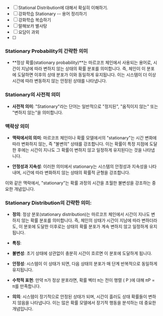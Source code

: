 - [ ] Stational Distribution에 대해서 확실히 이해하기.
- [ ] 강화학습 Stationary -- 용어 정리하기
- [ ] 강화학습 복습하기
- [ ] 말해보카 별사탕
- [ ] 요담이 과외
- [ ] 
### Stationary Probability의 간략한 의미

- **정상 확률(stationary probability)**는 마르코프 체인에서 사용되는 용어로, 시간이 지남에 따라 변하지 않는 상태의 확률 분포를 의미합니다. 즉, 체인이 이 분포에 도달하면 이후의 상태 분포가 이와 동일하게 유지됩니다. 이는 시스템이 더 이상 시간에 따라 변동하지 않는 안정된 상태를 나타냅니다.

### Stationary의 사전적 의미

- **사전적 의미**: "Stationary"라는 단어는 일반적으로 "정지된", "움직이지 않는" 또는 "변하지 않는"을 의미합니다.

### 맥락상 의미

- **맥락에서의 의미**: 마르코프 체인이나 확률 모델에서의 "stationary"는 시간 변화에 따라 변화하지 않는, 즉 "불변의" 상태를 강조합니다. 이는 확률이 특정 지점에 도달한 후에는 시간이 지나도 그 확률이 변하지 않고 일정하게 유지된다는 것을 나타냅니다.

- **안정성과 지속성**: 이러한 의미에서 stationary는 시스템의 안정성과 지속성을 나타내며, 시간에 따라 변화하지 않는 상태의 확률적 균형을 강조합니다.

이와 같은 맥락에서, "stationary"는 확률 과정의 시간을 초월한 불변성을 강조하는 중요한 개념입니다.


### Stationary Distribution의 간략한 의미:

- **정의**: 정상 분포(stationary distribution)는 마르코프 체인에서 시간이 지나도 변하지 않는 확률 분포를 의미합니다. 즉, 체인의 상태가 시간이 지남에 따라 변하더라도, 이 분포에 도달한 이후로는 상태의 확률 분포가 계속 변하지 않고 일정하게 유지됩니다.

- **특징**:

- **불변성**: 초기 상태에 상관없이 충분히 시간이 흐르면 이 분포에 도달하게 됩니다.

- **안정성**: 시스템이 이 상태가 되면, 다음 상태의 분포가 매 단계 반복적으로 동일하게 유지됩니다.

- **수학적 표현**: 만약 π가 정상 분포라면, 확률 벡터 π는 전이 행렬 \( P \)에 대해 πP = π를 만족합니다.

- **의의**: 시스템이 장기적으로 안정된 상태가 되며, 시간이 흘러도 상태 확률들이 변하지 않음을 나타냅니다. 이는 많은 확률 모델에서 장기적 행동을 분석하는 데 중요한 개념입니다.